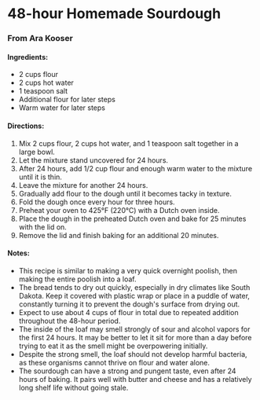 # 48-hour Homemade Sourdough
### From Ara Kooser

#### Ingredients:
- 2 cups flour
- 2 cups hot water
- 1 teaspoon salt
- Additional flour for later steps
- Warm water for later steps

#### Directions:

1. Mix 2 cups flour, 2 cups hot water, and 1 teaspoon salt together in a large bowl.
2. Let the mixture stand uncovered for 24 hours.
3. After 24 hours, add 1/2 cup flour and enough warm water to the mixture until it is thin.
4. Leave the mixture for another 24 hours.
5. Gradually add flour to the dough until it becomes tacky in texture.
6. Fold the dough once every hour for three hours.
7. Preheat your oven to 425°F (220°C) with a Dutch oven inside.
8. Place the dough in the preheated Dutch oven and bake for 25 minutes with the lid on.
9. Remove the lid and finish baking for an additional 20 minutes.

#### Notes:
- This recipe is similar to making a very quick overnight poolish, then making the entire poolish into a loaf.
- The bread tends to dry out quickly, especially in dry climates like South Dakota. Keep it covered with plastic wrap or place in a puddle of water, constantly turning it to prevent the dough's surface from drying out.
- Expect to use about 4 cups of flour in total due to repeated addition throughout the 48-hour period.
- The inside of the loaf may smell strongly of sour and alcohol vapors for the first 24 hours. It may be better to let it sit for more than a day before trying to eat it as the smell might be overpowering initially.
- Despite the strong smell, the loaf should not develop harmful bacteria, as these organisms cannot thrive on flour and water alone.
- The sourdough can have a strong and pungent taste, even after 24 hours of baking. It pairs well with butter and cheese and has a relatively long shelf life without going stale.